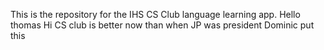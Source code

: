 This is the repository for the IHS CS Club language learning app.
Hello thomas 
Hi
CS club is better now than when JP was president
Dominic put this 
